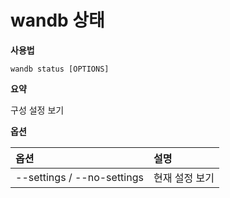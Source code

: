 
# wandb 상태

**사용법**

`wandb status [OPTIONS]`

**요약**

구성 설정 보기

**옵션**

| **옵션** | **설명** |
| :--- | :--- |
| --settings / --no-settings | 현재 설정 보기 |